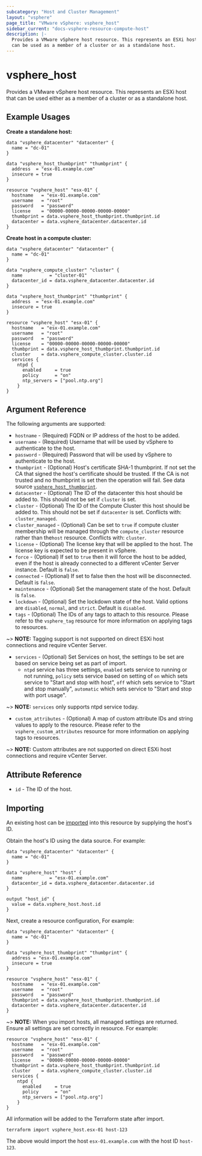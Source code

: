 ```yaml
---
subcategory: "Host and Cluster Management"
layout: "vsphere"
page_title: "VMware vSphere: vsphere_host"
sidebar_current: "docs-vsphere-resource-compute-host"
description: |-
  Provides a VMware vSphere host resource. This represents an ESXi host that
  can be used as a member of a cluster or as a standalone host.
---
```


# vsphere\_host

Provides a VMware vSphere host resource. This represents an ESXi host that
can be used either as a member of a cluster or as a standalone host.

## Example Usages

**Create a standalone host:**

```hcl
data "vsphere_datacenter" "datacenter" {
  name = "dc-01"
}

data "vsphere_host_thumbprint" "thumbprint" {
  address  = "esx-01.example.com"
  insecure = true
}

resource "vsphere_host" "esx-01" {
  hostname   = "esx-01.example.com"
  username   = "root"
  password   = "password"
  license    = "00000-00000-00000-00000-00000"
  thumbprint = data.vsphere_host_thumbprint.thumbprint.id
  datacenter = data.vsphere_datacenter.datacenter.id
}
```

**Create host in a compute cluster:**

```hcl
data "vsphere_datacenter" "datacenter" {
  name = "dc-01"
}

data "vsphere_compute_cluster" "cluster" {
  name          = "cluster-01"
  datacenter_id = data.vsphere_datacenter.datacenter.id
}

data "vsphere_host_thumbprint" "thumbprint" {
  address  = "esx-01.example.com"
  insecure = true
}

resource "vsphere_host" "esx-01" {
  hostname   = "esx-01.example.com"
  username   = "root"
  password   = "password"
  license    = "00000-00000-00000-00000-00000"
  thumbprint = data.vsphere_host_thumbprint.thumbprint.id
  cluster    = data.vsphere_compute_cluster.cluster.id
  services {
    ntpd {
      enabled     = true
      policy      = "on"
      ntp_servers = ["pool.ntp.org"]
    }
}
```

## Argument Reference

The following arguments are supported:

* `hostname` - (Required) FQDN or IP address of the host to be added.
* `username` - (Required) Username that will be used by vSphere to authenticate
  to the host.
* `password` - (Required) Password that will be used by vSphere to authenticate
  to the host.
* `thumbprint` - (Optional) Host's certificate SHA-1 thumbprint. If not set the
  CA that signed the host's certificate should be trusted. If the CA is not
  trusted and no thumbprint is set then the operation will fail. See data source
  [`vsphere_host_thumbprint`][docs-host-thumbprint-data-source].
* `datacenter` - (Optional) The ID of the datacenter this host should
  be added to. This should not be set if `cluster` is set.
* `cluster` - (Optional) The ID of the Compute Cluster this host should
  be added to. This should not be set if `datacenter` is set. Conflicts with:
  `cluster_managed`.
* `cluster_managed` - (Optional) Can be set to `true` if compute cluster
  membership will be managed through the `compute_cluster` resource rather
  than the`host` resource. Conflicts with: `cluster`.
* `license` - (Optional) The license key that will be applied to the host.
  The license key is expected to be present in vSphere.
* `force` - (Optional) If set to `true` then it will force the host to be added,
  even if the host is already connected to a different vCenter Server instance.
  Default is `false`.
* `connected` - (Optional) If set to false then the host will be disconnected.
  Default is `false`.
* `maintenance` - (Optional) Set the management state of the host.
  Default is `false`.
* `lockdown` - (Optional) Set the lockdown state of the host. Valid options are
  `disabled`, `normal`, and `strict`. Default is `disabled`.
* `tags` - (Optional) The IDs of any tags to attach to this resource. Please
  refer to the `vsphere_tag` resource for more information on applying
  tags to resources.

~> **NOTE:** Tagging support is not supported on direct ESXi host
connections and require vCenter Server.

* `services` - (Optional) Set Services on host, the settings to be set are based on service being set as part of import.
    * `ntpd` service has three settings, `enabled` sets service to running or not running, `policy` sets service based on setting of `on` which sets service to "Start and stop with host", `off` which sets service to "Start and stop manually", `automatic` which sets service to "Start and stop with port usage".

~> **NOTE:** `services` only supports ntpd service today.

* `custom_attributes` - (Optional) A map of custom attribute IDs and string
  values to apply to the resource. Please refer to the
  `vsphere_custom_attributes` resource for more information on applying
  tags to resources.

~> **NOTE:** Custom attributes are not supported on direct ESXi host
connections and require vCenter Server.

[docs-host-thumbprint-data-source]: /docs/providers/vsphere/d/host_thumbprint.html

## Attribute Reference

* `id` - The ID of the host.

## Importing

An existing host can be [imported][docs-import] into this resource by supplying
the host's ID.

[docs-import]: /docs/import/index.html

Obtain the host's ID using the data source. For example:

```hcl
data "vsphere_datacenter" "datacenter" {
  name = "dc-01"
}

data "vsphere_host" "host" {
  name          = "esx-01.example.com"
  datacenter_id = data.vsphere_datacenter.datacenter.id
}

output "host_id" {
  value = data.vsphere_host.host.id
}
```

Next, create a resource configuration, For example:

```hcl
data "vsphere_datacenter" "datacenter" {
  name = "dc-01"
}

data "vsphere_host_thumbprint" "thumbprint" {
  address = "esx-01.example.com"
  insecure = true
}

resource "vsphere_host" "esx-01" {
  hostname   = "esx-01.example.com"
  username   = "root"
  password   = "password"
  thumbprint = data.vsphere_host_thumbprint.thumbprint.id
  datacenter = data.vsphere_datacenter.datacenter.id
}
```

~> **NOTE:** When you import hosts, all managed settings are returned. Ensure all settings are set correctly in resource. For example:

```hcl
resource "vsphere_host" "esx-01" {
  hostname   = "esx-01.example.com"
  username   = "root"
  password   = "password"
  license    = "00000-00000-00000-00000-00000"
  thumbprint = data.vsphere_host_thumbprint.thumbprint.id
  cluster    = data.vsphere_compute_cluster.cluster.id
  services {
    ntpd {
      enabled     = true
      policy      = "on"
      ntp_servers = ["pool.ntp.org"]
    }
}
```

All information will be added to the Terraform state after import.

```console
terraform import vsphere_host.esx-01 host-123
```

The above would import the host `esx-01.example.com` with the host ID `host-123`.
